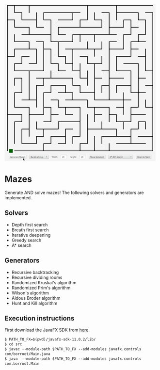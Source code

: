 ![](misc/showcase.gif)

# Mazes
Generate AND solve mazes! The following solvers and generators are implemented.

## Solvers
- Depth first search
- Breath first search
- Iterative deepening
- Greedy search
- A* search

## Generators
- Recursive backtracking
- Recursive dividing rooms
- Randomized Kruskal's algorithm
- Randomized Prim's algorithm
- Wilson's algorithm
- Aldous Broder algorithm
- Hunt and Kill algorithm

## Execution instructions
First download the JavaFX SDK from [here](https://gluonhq.com/products/javafx/).
```
$ PATH_TO_FX=$(pwd)/javafx-sdk-11.0.2/lib/
$ cd src
$ javac --module-path $PATH_TO_FX --add-modules javafx.controls com/borroot/Main.java
$ java  --module-path $PATH_TO_FX --add-modules javafx.controls com.borroot.Main
```

